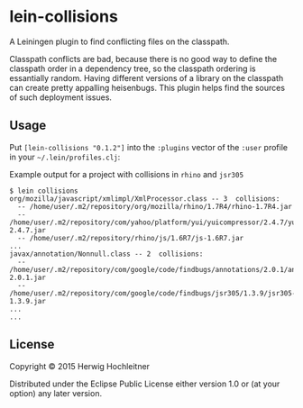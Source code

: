 # lein-collisions

A Leiningen plugin to find conflicting files on the classpath.

Classpath conflicts are bad, because there is no good way to define the classpath order in a dependency tree, so the classpath ordering is essantially random. Having different versions of a library on the classpath can create pretty appalling heisenbugs. This plugin helps find the sources of such deployment issues.

## Usage

Put `[lein-collisions "0.1.2"]` into the `:plugins` vector of the `:user` profile in your `~/.lein/profiles.clj`:

Example output for a project with collisions in `rhino` and `jsr305`

    $ lein collisions
    org/mozilla/javascript/xmlimpl/XmlProcessor.class -- 3  collisions:
      -- /home/user/.m2/repository/org/mozilla/rhino/1.7R4/rhino-1.7R4.jar
      -- /home/user/.m2/repository/com/yahoo/platform/yui/yuicompressor/2.4.7/yuicompressor-2.4.7.jar
      -- /home/user/.m2/repository/rhino/js/1.6R7/js-1.6R7.jar
    ...
    javax/annotation/Nonnull.class -- 2  collisions:
      -- /home/user/.m2/repository/com/google/code/findbugs/annotations/2.0.1/annotations-2.0.1.jar
      -- /home/user/.m2/repository/com/google/code/findbugs/jsr305/1.3.9/jsr305-1.3.9.jar
    ...
    ...
      


## License

Copyright © 2015 Herwig Hochleitner

Distributed under the Eclipse Public License either version 1.0 or (at
your option) any later version.
